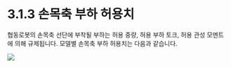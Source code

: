﻿# 3.1.3 손목축 부하 허용치

협동로봇의 손목축 선단에 부착될 부하는 허용 중량, 허용 부하 토크, 허용 관성 모멘트에 의해 규제됩니다. 모델별 손목축 부하 허용치는 다음과 같습니다.

![](../../_assets/wrist\_limit.png)
